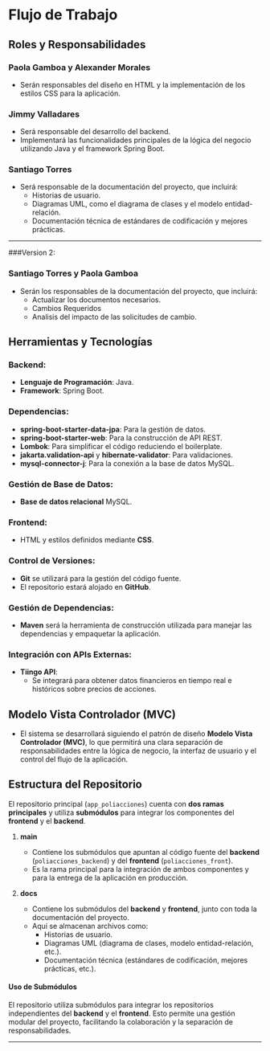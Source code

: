 # Flujo de Trabajo

## Roles y Responsabilidades

### Paola Gamboa y Alexander Morales
- Serán responsables del diseño en HTML y la implementación de los estilos CSS para la aplicación.

### Jimmy Valladares
- Será responsable del desarrollo del backend.
- Implementará las funcionalidades principales de la lógica del negocio utilizando Java y el framework Spring Boot.

### Santiago Torres
- Será responsable de la documentación del proyecto, que incluirá:
  - Historias de usuario.
  - Diagramas UML, como el diagrama de clases y el modelo entidad-relación.
  - Documentación técnica de estándares de codificación y mejores prácticas.

---
###Version 2:
   ### Santiago Torres y Paola Gamboa
   - Serán los responsables de la documentación del proyecto, que incluirá:
      - Actualizar los documentos necesarios.
      - Cambios Requeridos
      - Analisis del impacto de las solicitudes de cambio.

## Herramientas y Tecnologías

### Backend:
- **Lenguaje de Programación**: Java.
- **Framework**: Spring Boot.

### Dependencias:
- **spring-boot-starter-data-jpa**: Para la gestión de datos.
- **spring-boot-starter-web**: Para la construcción de API REST.
- **Lombok**: Para simplificar el código reduciendo el boilerplate.
- **jakarta.validation-api** y **hibernate-validator**: Para validaciones.
- **mysql-connector-j**: Para la conexión a la base de datos MySQL.

### Gestión de Base de Datos:
- **Base de datos relacional** MySQL.

### Frontend:
- HTML y estilos definidos mediante **CSS**.

### Control de Versiones:
- **Git** se utilizará para la gestión del código fuente.
- El repositorio estará alojado en **GitHub**.

### Gestión de Dependencias:
- **Maven** será la herramienta de construcción utilizada para manejar las dependencias y empaquetar la aplicación.

### Integración con APIs Externas:
- **Tiingo API**:
  - Se integrará para obtener datos financieros en tiempo real e históricos sobre precios de acciones.


## Modelo Vista Controlador (MVC)
- El sistema se desarrollará siguiendo el patrón de diseño **Modelo Vista Controlador (MVC)**, lo que permitirá una clara separación de responsabilidades entre la lógica de negocio, la interfaz de usuario y el control del flujo de la aplicación.

## Estructura del Repositorio

El repositorio principal (`app_poliacciones`) cuenta con **dos ramas principales** y utiliza **submódulos** para integrar los componentes del **frontend** y el **backend**.

1. **main**  
   - Contiene los submódulos que apuntan al código fuente del **backend** (`poliacciones_backend`) y del **frontend** (`poliacciones_front`).
   - Es la rama principal para la integración de ambos componentes y para la entrega de la aplicación en producción.

2. **docs**  
   - Contiene los submódulos del **backend** y **frontend**, junto con toda la documentación del proyecto.
   - Aquí se almacenan archivos como:
     - Historias de usuario.
     - Diagramas UML (diagrama de clases, modelo entidad-relación, etc.).
     - Documentación técnica (estándares de codificación, mejores prácticas, etc.).

#### Uso de Submódulos

El repositorio utiliza submódulos para integrar los repositorios independientes del **backend** y el **frontend**. Esto permite una gestión modular del proyecto, facilitando la colaboración y la separación de responsabilidades.

---



